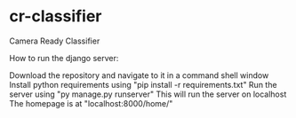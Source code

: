 # cr-classifier
Camera Ready Classifier


How to run the django server:

Download the repository and navigate to it in a command shell window
Install python requirements using "pip install -r requirements.txt"
Run the server using "py manage.py runserver"
This will run the server on localhost
The homepage is at "localhost:8000/home/"

